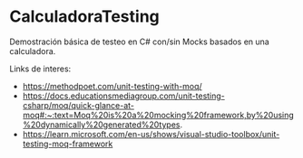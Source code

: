 # CalculadoraTesting
Demostración básica de testeo en C# con/sin Mocks basados en una calculadora.

Links de interes:

- https://methodpoet.com/unit-testing-with-moq/
- https://docs.educationsmediagroup.com/unit-testing-csharp/moq/quick-glance-at-moq#:~:text=Moq%20is%20a%20mocking%20framework,by%20using%20dynamically%20generated%20types.
- https://learn.microsoft.com/en-us/shows/visual-studio-toolbox/unit-testing-moq-framework
